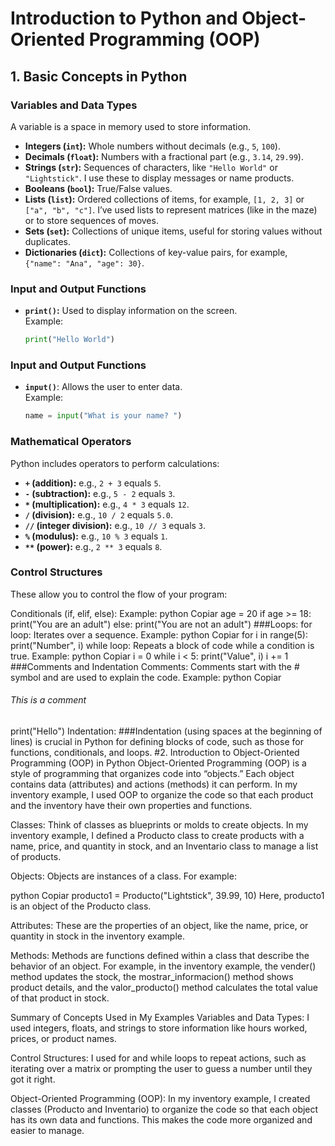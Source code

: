 # Introduction to Python and Object-Oriented Programming (OOP)

## 1. Basic Concepts in Python

### Variables and Data Types
A variable is a space in memory used to store information.
- **Integers (`int`):** Whole numbers without decimals (e.g., `5`, `100`).
- **Decimals (`float`):** Numbers with a fractional part (e.g., `3.14`, `29.99`).
- **Strings (`str`):** Sequences of characters, like `"Hello World"` or `"Lightstick"`. I use these to display messages or name products.
- **Booleans (`bool`):** True/False values.
- **Lists (`list`):** Ordered collections of items, for example, `[1, 2, 3]` or `["a", "b", "c"]`. I’ve used lists to represent matrices (like in the maze) or to store sequences of moves.
- **Sets (`set`):** Collections of unique items, useful for storing values without duplicates.
- **Dictionaries (`dict`):** Collections of key-value pairs, for example, `{"name": "Ana", "age": 30}`.

### Input and Output Functions
- **`print()`:** Used to display information on the screen.  
  Example:
  ```python
  print("Hello World")
### Input and Output Functions
- **`input()`**: Allows the user to enter data.  
  Example:
  ```python
  name = input("What is your name? ")

### Mathematical Operators
Python includes operators to perform calculations:

- **`+` (addition):** e.g., `2 + 3` equals `5`.
- **`-` (subtraction):** e.g., `5 - 2` equals `3`.
- **`*` (multiplication):** e.g., `4 * 3` equals `12`.
- **`/` (division):** e.g., `10 / 2` equals `5.0`.
- **`//` (integer division):** e.g., `10 // 3` equals `3`.
- **`%` (modulus):** e.g., `10 % 3` equals `1`.
- **`**` (power):** e.g., `2 ** 3` equals `8`.

### Control Structures
These allow you to control the flow of your program:

Conditionals (if, elif, else):
Example:
python
Copiar
age = 20
if age >= 18:
    print("You are an adult")
else:
    print("You are not an adult")
###Loops:
for loop: Iterates over a sequence.
Example:
python
Copiar
for i in range(5):
    print("Number", i)
while loop: Repeats a block of code while a condition is true.
Example:
python
Copiar
i = 0
while i < 5:
    print("Value", i)
    i += 1
###Comments and Indentation
Comments:
Comments start with the # symbol and are used to explain the code.
Example:
python
Copiar
###### This is a comment
print("Hello")
Indentation:
###Indentation (using spaces at the beginning of lines) is crucial in Python for defining blocks of code, such as those for functions, conditionals, and loops.
#2. Introduction to Object-Oriented Programming (OOP) in Python
Object-Oriented Programming (OOP) is a style of programming that organizes code into “objects.” Each object contains data (attributes) and actions (methods) it can perform. In my inventory example, I used OOP to organize the code so that each product and the inventory have their own properties and functions.

Classes:
Think of classes as blueprints or molds to create objects. In my inventory example, I defined a Producto class to create products with a name, price, and quantity in stock, and an Inventario class to manage a list of products.

Objects:
Objects are instances of a class. For example:

python
Copiar
producto1 = Producto("Lightstick", 39.99, 10)
Here, producto1 is an object of the Producto class.

Attributes:
These are the properties of an object, like the name, price, or quantity in stock in the inventory example.

Methods:
Methods are functions defined within a class that describe the behavior of an object. For example, in the inventory example, the vender() method updates the stock, the mostrar_informacion() method shows product details, and the valor_producto() method calculates the total value of that product in stock.

Summary of Concepts Used in My Examples
Variables and Data Types:
I used integers, floats, and strings to store information like hours worked, prices, or product names.

Control Structures:
I used for and while loops to repeat actions, such as iterating over a matrix or prompting the user to guess a number until they got it right.

Object-Oriented Programming (OOP):
In my inventory example, I created classes (Producto and Inventario) to organize the code so that each object has its own data and functions. This makes the code more organized and easier to manage.
